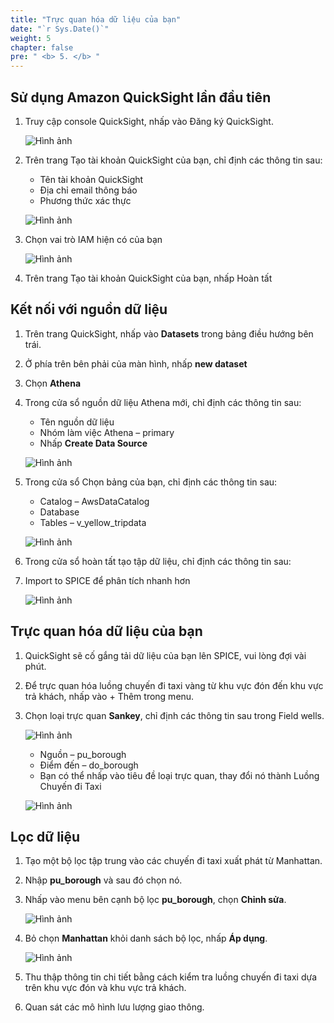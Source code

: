 ```yaml
---
title: "Trực quan hóa dữ liệu của bạn"
date: "`r Sys.Date()`"
weight: 5
chapter: false
pre: " <b> 5. </b> "
---
```


## Sử dụng Amazon QuickSight lần đầu tiên

1. Truy cập console QuickSight, nhấp vào Đăng ký QuickSight.

   ![Hình ảnh](/repo_pmt_ws-fcj-004/images/5/5-001.png?featherlight=false&width=90pc)
2. Trên trang Tạo tài khoản QuickSight của bạn, chỉ định các thông tin sau:
    * Tên tài khoản QuickSight
    * Địa chỉ email thông báo
    * Phương thức xác thực

   ![Hình ảnh](/repo_pmt_ws-fcj-004/images/5/5-002.png?featherlight=false&width=90pc)
3. Chọn vai trò IAM hiện có của bạn

   ![Hình ảnh](/repo_pmt_ws-fcj-004/images/5/5-003.png?featherlight=false&width=90pc)
4. Trên trang Tạo tài khoản QuickSight của bạn, nhấp Hoàn tất

## Kết nối với nguồn dữ liệu

1. Trên trang QuickSight, nhấp vào **Datasets** trong bảng điều hướng bên trái.
2. Ở phía trên bên phải của màn hình, nhấp **new dataset**
3. Chọn **Athena**
4. Trong cửa sổ nguồn dữ liệu Athena mới, chỉ định các thông tin sau:

    * Tên nguồn dữ liệu
    * Nhóm làm việc Athena – primary
    * Nhấp **Create Data Source**

   ![Hình ảnh](/repo_pmt_ws-fcj-004/images/5/5-004.png?featherlight=false&width=90pc)

5. Trong cửa sổ Chọn bảng của bạn, chỉ định các thông tin sau:
    * Catalog – AwsDataCatalog
    * Database
    * Tables – v_yellow_tripdata

   ![Hình ảnh](/repo_pmt_ws-fcj-004/images/5/5-005.png?featherlight=false&width=90pc)

6. Trong cửa sổ hoàn tất tạo tập dữ liệu, chỉ định các thông tin sau:
7. Import to SPICE để phân tích nhanh hơn

   ![Hình ảnh](/repo_pmt_ws-fcj-004/images/5/5-006.png?featherlight=false&width=90pc)

## Trực quan hóa dữ liệu của bạn

1. QuickSight sẽ cố gắng tải dữ liệu của bạn lên SPICE, vui lòng đợi vài phút.
2. Để trực quan hóa luồng chuyến đi taxi vàng từ khu vực đón đến khu vực trả khách, nhấp vào + Thêm trong menu.
3. Chọn loại trực quan **Sankey**, chỉ định các thông tin sau trong Field wells.

   ![Hình ảnh](/repo_pmt_ws-fcj-004/images/5/5-007.png?featherlight=false&width=90pc)
    * Nguồn – pu_borough
    * Điểm đến – do_borough
    * Bạn có thể nhấp vào tiêu đề loại trực quan, thay đổi nó thành Luồng Chuyến đi Taxi

   ![Hình ảnh](/repo_pmt_ws-fcj-004/images/5/5-008.png?featherlight=false&width=90pc)

## Lọc dữ liệu

1. Tạo một bộ lọc tập trung vào các chuyến đi taxi xuất phát từ Manhattan.
2. Nhập **pu_borough** và sau đó chọn nó.
3. Nhấp vào menu bên cạnh bộ lọc **pu_borough**, chọn **Chỉnh sửa**.

   ![Hình ảnh](/repo_pmt_ws-fcj-004/images/5/5-009.png?featherlight=false&width=90pc)
4. Bỏ chọn **Manhattan** khỏi danh sách bộ lọc, nhấp **Áp dụng**.

   ![Hình ảnh](/repo_pmt_ws-fcj-004/images/5/5-010.png?featherlight=false&width=90pc)
5. Thu thập thông tin chi tiết bằng cách kiểm tra luồng chuyến đi taxi dựa trên khu vực đón và khu vực trả khách.
6. Quan sát các mô hình lưu lượng giao thông.
